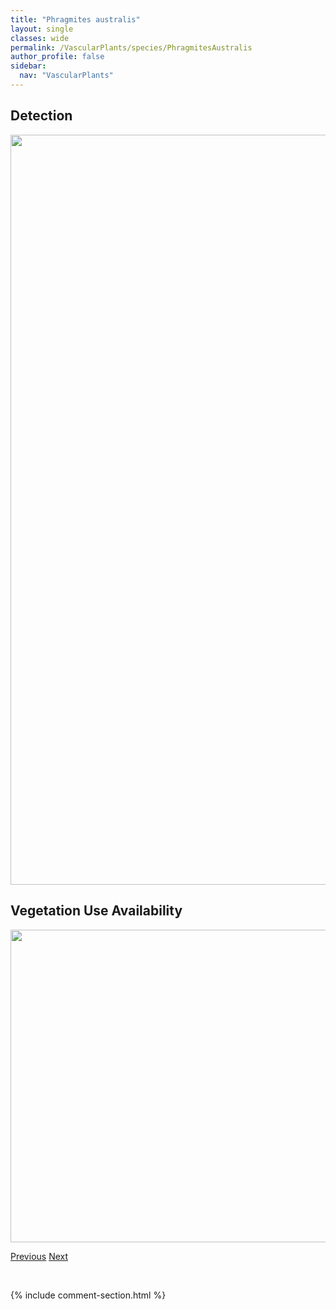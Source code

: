 ```yaml
---
title: "Phragmites australis"
layout: single
classes: wide
permalink: /VascularPlants/species/PhragmitesAustralis
author_profile: false
sidebar:
  nav: "VascularPlants"
---
```


<h2>Detection</h2>

<a href="https://drive.google.com/uc?export=view&id=1PDAAPWJEf7yn3ecKw353WU6yh_vuhXVK">
<img src="https://drive.google.com/uc?export=view&id=1PDAAPWJEf7yn3ecKw353WU6yh_vuhXVK" height = "1200" width = "800">
</a>


<h2>Vegetation Use Availability</h2>

<a href="https://drive.google.com/uc?export=view&id=1ZPdR_zleGpuxVvxzY7PXgPDlcbffQoAh">
<img src="https://drive.google.com/uc?export=view&id=1ZPdR_zleGpuxVvxzY7PXgPDlcbffQoAh" height = "500" width = "1000">
</a>


<a href="/DevelopmentWebsite/VascularPlants/species/PhloxPaniculata" class="pagination--pager" title="Phlox paniculata">Previous</a> <a href="/DevelopmentWebsite/VascularPlants/species/PhyllodoceEmpetriformis" class="pagination--pager" title="Phyllodoce empetriformis">Next</a>

<p>&nbsp;</p>

{% include comment-section.html %}
